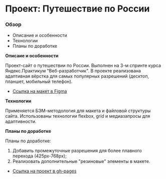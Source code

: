 # Проект: Путешествие по России

### Обзор
* Описание и особенности
* Технологии
* Планы по доработке

**Описаие и особенности**

Проект-сайт о путешествии по России. Выполнен на 3-м спринте курса Яндекс.Практикум "Веб-разработчик". В проекте реализована адаптивная вёрстка для самых популярных разрешений (десктоп, планшет, мобильный телефон).
* [Ссылка на макет в Figma](https://www.figma.com/file/5S2WSbEFL6awjVWJ0NWL8Q/Sprint-3_-Russia-_-desktop-mobile?node-id=28503%3A0)

**Технологии**

Применяется БЭМ-методология для макета и файловой структуры сайта. Использованы технологии flexbox, grid и медиазапросы для адаптивноcти.

**Планы по доработке**

Планы по доработке:
1. Добавить промежуточные разрешения для более плавного перехода (425px-768px);
2. Реализовать дополнительные "резиновые" элементы в макете.

* [Ссылка на проект в gh-pages](https://joniksid1.github.io/russian-travel/)
